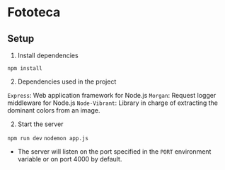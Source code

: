 # Fototeca

## Setup

1. Install dependencies

`npm install`

2. Dependencies used in the project

`Express`: Web application framework for Node.js
`Morgan`: Request logger middleware for Node.js
`Node-Vibrant`: Library in charge of extracting the dominant colors from an image. 

2. Start the server

`npm run dev`
`nodemon app.js`

- The server will listen on the port specified in the `PORT` environment variable or on port 4000 by default.



